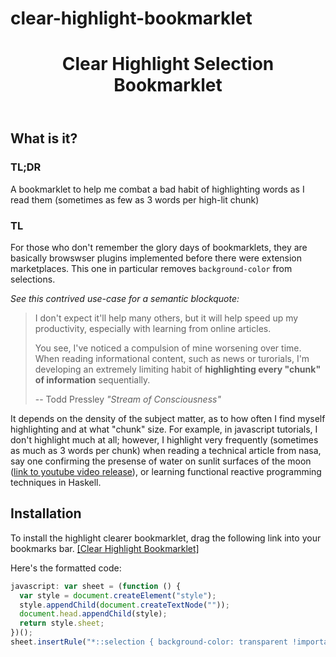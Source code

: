 # clear-highlight-bookmarklet


<header>

# Clear Highlight Selection Bookmarklet

</header>

<main>

<section>

## What is it?
### TL;DR
A bookmarklet to help me combat a bad habit of highlighting words as I read them (sometimes as few as 3 words per high-lit chunk)

### TL
For those who don't remember the glory days of bookmarklets, they are basically browswser plugins implemented before there were extension marketplaces. This one in particular removes `background-color` from selections.

_See this contrived use-case for a semantic blockquote:_

> I don't expect it'll help many others, but it will help speed up my productivity, especially with learning from online articles.
> 
> You see, I've noticed a compulsion of mine worsening over time. When reading informational content, such as news or turorials, I'm developing an extremely limiting habit of **highlighting every "chunk" of information** sequentially.
> 
> <footer>-- Todd Pressley <cite>"Stream of Consciousness"</cite></footer>

It depends on the density of the subject matter, as to how often I find myself highlighting and at what "chunk" size. For example, in javascript tutorials, I don't highlight much at all; however, I highlight very frequently (sometimes as much as 3 words per chunk) when reading a technical article from nasa, say one confirming the presense of water on sunlit surfaces of the moon ([link to youtube video release](https://www.youtube.com/watch?v=pXbuElvuY7Q)), or learning functional reactive programming techniques in Haskell.

</section>

<section>

## Installation

To install the highlight clearer bookmarklet, drag the following link into your bookmarks bar.
<a href="javascript:var sheet = (function() {var style = document.createElement('style'); style.appendChild(document.createTextNode('')); document.head.appendChild(style); return style.sheet;})();sheet.insertRule('*::selection { background-color: transparent !important; }', 0);">[Clear Highlight Bookmarklet]</a>

Here's the formatted code: 

```js
javascript: var sheet = (function () {
  var style = document.createElement("style");
  style.appendChild(document.createTextNode(""));
  document.head.appendChild(style);
  return style.sheet;
})();
sheet.insertRule("*::selection { background-color: transparent !important; }", 0);
```
</section>

</main>
